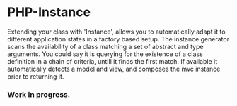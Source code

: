 PHP-Instance
========
Extending your class with 'Instance', allows you to automatically adapt it to different application states in a factory based setup. The instance generator scans the availability of a class matching a set of abstract and type arguments. You could say it is querying for the existence of a class definition in a chain of criteria, untill it finds the first match. If available it automatically detects a model and view, and composes the mvc instance prior to returning it.

### Work in progress.
